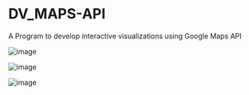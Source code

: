 # DV_MAPS-API
 A Program to develop interactive visualizations using Google Maps API

 ![image](https://github.com/user-attachments/assets/f375dd3c-dd0e-47ac-bbfd-079cd1c0561c)

 ![image](https://github.com/user-attachments/assets/24084079-4db9-487f-bcf6-c933a2a09b67)

 ![image](https://github.com/user-attachments/assets/38b643a3-8119-4f5a-b170-bf47af588e13)


